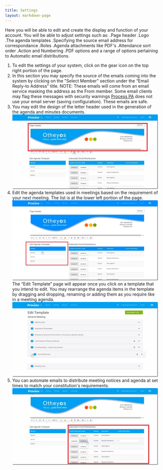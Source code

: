 ```yaml
---
title: Settings
layout: markdown-page
---
```

Here you will be able to edit and create the display and function of your account. You will be able to adjust settings such as:
.Page header
.Logo
.The agenda templates
.Specifying the source email address for correspondance
.Roles
.Agenda attachments like PDF's
.Attendance sort order
.Action and Numbering
.PDF options
and a range of options pertaining to Automatic email distributions.

  1. To edit the settings of your system, click on the gear icon on the top right portion of the page.  
  2. In this section you may specify the source of the emails coming into the system by clicking on the "Select Member" section under the “Email Reply-to Address” title. NOTE: These emails will come from an email service masking the address as the From member. Some email clients may flag these messages with security warnings <a href="http://processpa.com/" target="_blank">Process PA</a> does not use your email server (saving configuration). These emails are safe.  
  3. You may edit the design of the letter header used in the generation of the agenda and minutes documents.  
    <img class="img-fluid" src="/content/pages/help/clip_image006_thumb-6.jpg" />
  4. Edit the agenda templates used in meetings based on the requirement of your next meeting. The list is at the lower left portion of the page.  
    <img class="img-fluid" src="/content/pages/help/clip_image008_thumb-4.jpg" />
    The “Edit Template” page will appear once you click on a template that you intend to edit. You may rearrange the agenda items in the template by dragging and dropping, renaming or adding them as you require like in a meeting agenda.  
    <img class="img-fluid" src="/content/pages/help/clip_image010_thumb-3.jpg" />
  5. You can automate emails to distribute meeting notices and agenda at set times to match your constitution's requirements.  
    <img class="img-fluid" src="/content/pages/help/clip_image012_thumb-3.jpg" />
